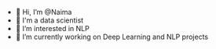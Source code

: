 - 👋 Hi, I’m @Naima
- 🌱 I'm a data scientist
- 👀 I’m interested in NLP
- 🌱 I’m currently working on Deep Learning and NLP projects


<!---
Nanou05/Nanou05 is a ✨ special ✨ repository because its `README.md` (this file) appears on your GitHub profile.
You can click the Preview link to take a look at your changes.
--->
